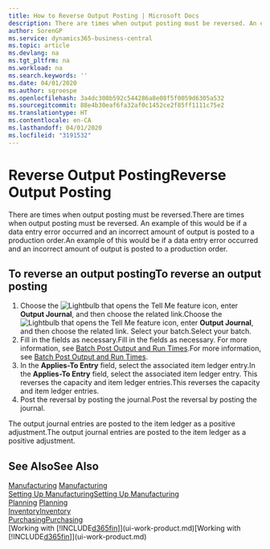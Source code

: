 ```yaml
---
title: How to Reverse Output Posting | Microsoft Docs
description: There are times when output posting must be reversed. An example of this would be if a data entry error occurred and an incorrect amount of output is posted to a production order.
author: SorenGP
ms.service: dynamics365-business-central
ms.topic: article
ms.devlang: na
ms.tgt_pltfrm: na
ms.workload: na
ms.search.keywords: ''
ms.date: 04/01/2020
ms.author: sgroespe
ms.openlocfilehash: 3a4dc308b592c544286a8e08f5f0059d6305a532
ms.sourcegitcommit: 88e4b30eaf6fa32af0c1452ce2f85ff1111c75e2
ms.translationtype: HT
ms.contentlocale: en-CA
ms.lasthandoff: 04/01/2020
ms.locfileid: "3191532"
---
```

# <a name="reverse-output-posting"></a><span data-ttu-id="ef1bd-104">Reverse Output Posting</span><span class="sxs-lookup"><span data-stu-id="ef1bd-104">Reverse Output Posting</span></span>
<span data-ttu-id="ef1bd-105">There are times when output posting must be reversed.</span><span class="sxs-lookup"><span data-stu-id="ef1bd-105">There are times when output posting must be reversed.</span></span> <span data-ttu-id="ef1bd-106">An example of this would be if a data entry error occurred and an incorrect amount of output is posted to a production order.</span><span class="sxs-lookup"><span data-stu-id="ef1bd-106">An example of this would be if a data entry error occurred and an incorrect amount of output is posted to a production order.</span></span>  

## <a name="to-reverse-an-output-posting"></a><span data-ttu-id="ef1bd-107">To reverse an output posting</span><span class="sxs-lookup"><span data-stu-id="ef1bd-107">To reverse an output posting</span></span>  
1.  <span data-ttu-id="ef1bd-108">Choose the ![Lightbulb that opens the Tell Me feature](media/ui-search/search_small.png "Tell me what you want to do") icon, enter **Output Journal**, and then choose the related link.</span><span class="sxs-lookup"><span data-stu-id="ef1bd-108">Choose the ![Lightbulb that opens the Tell Me feature](media/ui-search/search_small.png "Tell me what you want to do") icon, enter **Output Journal**, and then choose the related link.</span></span> <span data-ttu-id="ef1bd-109">Select your batch.</span><span class="sxs-lookup"><span data-stu-id="ef1bd-109">Select your batch.</span></span>  
2. <span data-ttu-id="ef1bd-110">Fill in the fields as necessary.</span><span class="sxs-lookup"><span data-stu-id="ef1bd-110">Fill in the fields as necessary.</span></span> <span data-ttu-id="ef1bd-111">For more information, see [Batch Post Output and Run Times](production-how-to-post-output-quantity.md).</span><span class="sxs-lookup"><span data-stu-id="ef1bd-111">For more information, see [Batch Post Output and Run Times](production-how-to-post-output-quantity.md).</span></span>
3.  <span data-ttu-id="ef1bd-112">In the **Applies-To Entry** field, select the associated item ledger entry.</span><span class="sxs-lookup"><span data-stu-id="ef1bd-112">In the **Applies-To Entry** field, select the associated item ledger entry.</span></span> <span data-ttu-id="ef1bd-113">This reverses the capacity and item ledger entries.</span><span class="sxs-lookup"><span data-stu-id="ef1bd-113">This reverses the capacity and item ledger entries.</span></span>  
4. <span data-ttu-id="ef1bd-114">Post the reversal by posting the journal.</span><span class="sxs-lookup"><span data-stu-id="ef1bd-114">Post the reversal by posting the journal.</span></span>  

<span data-ttu-id="ef1bd-115">The output journal entries are posted to the item ledger as a positive adjustment.</span><span class="sxs-lookup"><span data-stu-id="ef1bd-115">The output journal entries are posted to the item ledger as a positive adjustment.</span></span>  

## <a name="see-also"></a><span data-ttu-id="ef1bd-116">See Also</span><span class="sxs-lookup"><span data-stu-id="ef1bd-116">See Also</span></span>  
 <span data-ttu-id="ef1bd-117">[Manufacturing](production-manage-manufacturing.md)  </span><span class="sxs-lookup"><span data-stu-id="ef1bd-117">[Manufacturing](production-manage-manufacturing.md)  </span></span>  
 [<span data-ttu-id="ef1bd-118">Setting Up Manufacturing</span><span class="sxs-lookup"><span data-stu-id="ef1bd-118">Setting Up Manufacturing</span></span>](production-configure-production-processes.md)  
 <span data-ttu-id="ef1bd-119">[Planning](production-planning.md)    </span><span class="sxs-lookup"><span data-stu-id="ef1bd-119">[Planning](production-planning.md)    </span></span>  
 [<span data-ttu-id="ef1bd-120">Inventory</span><span class="sxs-lookup"><span data-stu-id="ef1bd-120">Inventory</span></span>](inventory-manage-inventory.md)  
 [<span data-ttu-id="ef1bd-121">Purchasing</span><span class="sxs-lookup"><span data-stu-id="ef1bd-121">Purchasing</span></span>](purchasing-manage-purchasing.md)  
 <span data-ttu-id="ef1bd-122">[Working with [!INCLUDE[d365fin](includes/d365fin_md.md)]](ui-work-product.md)</span><span class="sxs-lookup"><span data-stu-id="ef1bd-122">[Working with [!INCLUDE[d365fin](includes/d365fin_md.md)]](ui-work-product.md)</span></span>  
